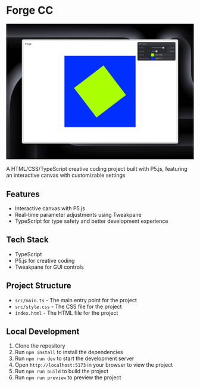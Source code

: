 # Forge CC

![Forge CC Preview](./public/images/screenshot.png)

A HTML/CSS/TypeScript creative coding project built with P5.js, featuring an interactive canvas with customizable settings

## Features

- Interactive canvas with P5.js
- Real-time parameter adjustments using Tweakpane
- TypeScript for type safety and better development experience

## Tech Stack

- TypeScript
- P5.js for creative coding
- Tweakpane for GUI controls

## Project Structure

- `src/main.ts` - The main entry point for the project
- `src/style.css` - The CSS file for the project
- `index.html` - The HTML file for the project


## Local Development

1. Clone the repository
2. Run `npm install` to install the dependencies
3. Run `npm run dev` to start the development server
4. Open `http://localhost:5173` in your browser to view the project
5. Run `npm run build` to build the project
6. Run `npm run preview` to preview the project

